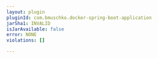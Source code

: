 ```yaml
---
layout: plugin
pluginId: com.bmuschko.docker-spring-boot-application
jarSha1: INVALID
isJarAvailable: false
error: NONE
violations: []

---
```

